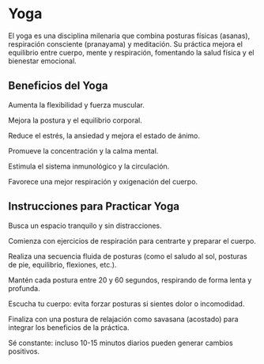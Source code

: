 # Yoga

El yoga es una disciplina milenaria que combina posturas físicas (asanas), 
respiración consciente (pranayama) y meditación. Su práctica mejora el 
equilibrio entre cuerpo, mente y respiración, fomentando la salud física y 
el bienestar emocional.

## Beneficios del Yoga
Aumenta la flexibilidad y fuerza muscular.

Mejora la postura y el equilibrio corporal.

Reduce el estrés, la ansiedad y mejora el estado de ánimo.

Promueve la concentración y la calma mental.

Estimula el sistema inmunológico y la circulación.

Favorece una mejor respiración y oxigenación del cuerpo.

## Instrucciones para Practicar Yoga
Busca un espacio tranquilo y sin distracciones.

Comienza con ejercicios de respiración para centrarte y preparar el 
cuerpo.

Realiza una secuencia fluida de posturas (como el saludo al sol, posturas 
de pie, equilibrio, flexiones, etc.).

Mantén cada postura entre 20 y 60 segundos, respirando de forma lenta y 
profunda.

Escucha tu cuerpo: evita forzar posturas si sientes dolor o incomodidad.

Finaliza con una postura de relajación como savasana (acostado) para 
integrar los beneficios de la práctica.

Sé constante: incluso 10-15 minutos diarios pueden generar cambios 
positivos.
